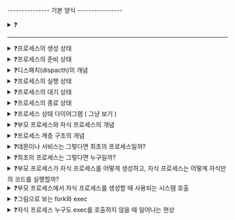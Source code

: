 --------------- 기본 양식 ----------------

<details>
<summary>❓</summary>

>""

</details>

------------------------------------------

<details>
<summary>❓프로세스의 생성 상태</summary>

>"프로세스를 생성 중인 상태를 생성 상태(new)라고 한다. 막 메모리에 적재되어서 PCB를 할당받은 상태를 말한다. 생성 상태를 거쳐서 실행 준비가 완료되면 준비 상태가 되어서 CPU 할당을 기다린다."

</details>

<details>
<summary>❓프로세스의 준비 상태</summary>

>"준비 상태(new)는 당장이라도 CPU를 할당받아 실행할 수 있지만, 차례를 기다리고 있는 상태를 말한다."

</details>

<details>
<summary>❓디스패치(dispacth)의 개념</summary>

>"준비 상태인 프로세스가 실행 상태로 전환되는 것을 디스패치라고 한다."

</details>

<details>
<summary>❓프로세스의 실행 상태</summary>

>"실행 상태(running)는 CPU를 할당받아 실행중인 상태를 말한다. 단, 프로세스에게 할당된 CPU 사용 시간이 종료되어서 타이머 인터럽트가 발생하면 다시 준비상태가 된다."

</details>

<details>
<summary>❓프로세스의 대기 상태</summary>

>"프로세스의 실행 도중 입출력장치를 사용할 때, 입출력 작업은 CPU에 비해 속도가 느려서 입출력장치가 입출력을 끝낼 때가지 프로세스가 기다리는 상태를 대기 상태(blocked)라고 한다. 입출력 작업 완료 시 다시 준비상태로 CPU 할당을 기다린다."

</details>

<details>
<summary>❓프로세스의 종료 상태</summary>

>"종료상태(terminated)는 프로세스가 종료된 상태를 말한다. 프로세스가 종료되면 운영체제는 PCB와 프로세스가 사용한 메모리를 정리한다."

</details>

<details>
<summary>❓프로세스 상태 다이어그램 ( 그냥 보기 )</summary>

>"![image](https://github.com/user-attachments/assets/c3a8aa5b-c065-40a0-8811-a87b67772b57)
"

</details>

<details>
<summary>❓부모 프로세스와 자식 프로세스의 개념</summary>

>"프로세스는 실행 도중 시스템 호출을 통해 다른 프로세스를 생성할 수 있다. 새 프로세스를 생성한 프로세스를 부모 프로세스, 생성된 프로세스를 자식 프로세스라고 한다."

</details>

<details>
<summary>❓프로세스 계층 구조의 개념</summary>

>"많은 운영체제들은 프로세스가 프로세스를 낳는 계층적인 구조로써 프로세스를 관리하는데 이걸 트리 구조로 그린 게 프로세스 계층 구조이다."
![image](https://github.com/user-attachments/assets/debfa71b-1a01-476b-a199-acb031e52648)

</details>

<details>
<summary>❓데몬이나 서비스는 그렇다면 최초의 프로세스일까?</summary>

>"아니다. 컴퓨터가 부팅될 때 실행되는 최초의 프로세스에 의해 데몬이나 서비스 또한 생성된다."

</details>

<details>
<summary>❓최초의 프로세스는 그렇다면 누구일까?</summary>

>"유닉스에서는 init, 리눅스에서는 systemd, macOS에서는 launchd인데 이건 외울 필요 없고 최초의 프로세스 PID는 항상 1번(윈도우 제외)이고, 모든 프로세스의 최상단에 있는 부모 프로세스라는 것만 알아두자."

</details>

<details>
<summary>❓부모 프로세스가 자식 프로세스를 어떻게 생성하고, 자식 프로세스는 어떻게 자식만의 코드를 실행할까?</summary>

>"부모 프로세스를 통해 생성된 자식 프로세스들은 복제와 옷 갈아입기를 통해 실행된다."

</details>

<details>
<summary>❓부모 프로세스에서 자식 프로세스를 생성할 때 사용되는 시스템 호출</summary>

>"부모 프로세스는 fork를 통해 자신의 복사본을 자식 프로세스로 생성하고, 생성된 자식 프로세스는 exec를 통해 자신의 메모리 공간을 다른 프로그램으로 교체한다."

</details>

<details>
<summary>❓그림으로 보는 fork와 exec</summary>

>"코드와 데이터 영역은 바뀌고 나머지 영역은 초기화된다.![image](https://github.com/user-attachments/assets/b81ffffc-76d7-4658-bb0c-c0b7df2f3cba)
"

</details>

<details>
<summary>❓자식 프로세스 누구도 exec를 호출하지 않을 때 일어나는 현상</summary>

>"이렇게 되면 부모 프로세스와 자식 프로세스는 같은 코드를 병행해서 실행하는 프로세스가 된다."

</details>
